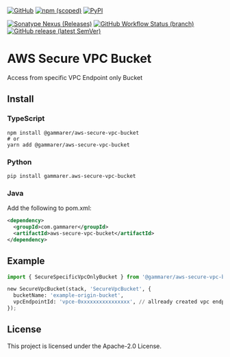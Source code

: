 [![GitHub](https://img.shields.io/github/license/yicr/aws-secure-vpc-bucket?style=flat-square)](https://github.com/yicr/aws-secure-vpc-bucket/blob/main/LICENSE)
[![npm (scoped)](https://img.shields.io/npm/v/@gammarer/aws-secure-vpc-bucket?style=flat-square)](https://www.npmjs.com/package/@gammarer/aws-secure-vpc-bucket)
[![PyPI](https://img.shields.io/pypi/v/gammarer.aws-secure-vpc-bucket?style=flat-square)](https://pypi.org/project/gammarer.aws-secure-vpc-bucket/)

<!-- [![Nuget](https://img.shields.io/nuget/v/Gammarer.CDK.AWS.SecureVpcBucket?style=flat-square)](https://www.nuget.org/packages/Gammarer.CDK.AWS.SecureVpcBucket/)  -->

[![Sonatype Nexus (Releases)](https://img.shields.io/nexus/r/com.gammarer/aws-secure-vpc-bucket?server=https%3A%2F%2Fs01.oss.sonatype.org%2F&style=flat-square)](https://s01.oss.sonatype.org/content/repositories/releases/com/gammarer/aws-secure-vpc-bucket/)
[![GitHub Workflow Status (branch)](https://img.shields.io/github/actions/workflow/status/yicr/aws-secure-vpc-bucket/release.yml?branch=main&label=release&style=flat-square)](https://github.com/yicr/aws-secure-vpc-bucket/actions/workflows/release.yml)
[![GitHub release (latest SemVer)](https://img.shields.io/github/v/release/yicr/aws-secure-vpc-bucket?sort=semver&style=flat-square)](https://github.com/yicr/aws-secure-vpc-bucket/releases)

# AWS Secure VPC Bucket

Access from specific VPC Endpoint only Bucket

## Install

### TypeScript

```shell
npm install @gammarer/aws-secure-vpc-bucket
# or
yarn add @gammarer/aws-secure-vpc-bucket
```

### Python

```shell
pip install gammarer.aws-secure-vpc-bucket
```

### Java

Add the following to pom.xml:

```xml
<dependency>
  <groupId>com.gammarer</groupId>
  <artifactId>aws-secure-vpc-bucket</artifactId>
</dependency>
```

## Example

```python
import { SecureSpecificVpcOnlyBucket } from '@gammarer/aws-secure-vpc-bucket';

new SecureVpcBucket(stack, 'SecureVpcBucket', {
  bucketName: 'example-origin-bucket',
  vpcEndpointId: 'vpce-0xxxxxxxxxxxxxxxx', // allready created vpc endpoint id
});
```

## License

This project is licensed under the Apache-2.0 License.
